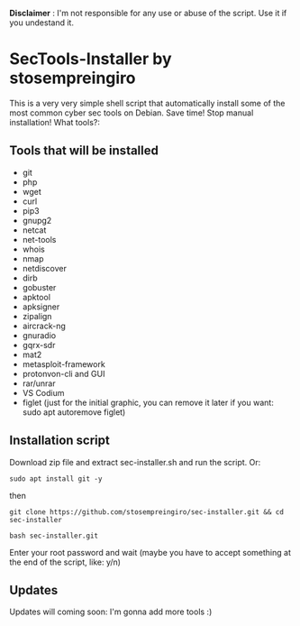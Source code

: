 
**Disclaimer** : I'm not responsible for any use or abuse of the script. Use it if you undestand it.

# SecTools-Installer by stosempreingiro
This is a very very simple shell script that automatically install some of the most common cyber sec tools on Debian.
Save time! Stop manual installation!
What tools?:

## Tools that will be installed
* git
* php
* wget
* curl
* pip3
* gnupg2
* netcat
* net-tools
* whois
* nmap
* netdiscover
* dirb
* gobuster
* apktool
* apksigner
* zipalign
* aircrack-ng
* gnuradio
* gqrx-sdr
* mat2
* metasploit-framework
* protonvon-cli and GUI
* rar/unrar
* VS Codium
* figlet (just for the initial graphic, you can remove it later if you want: sudo apt autoremove figlet)

## Installation script
Download zip file and extract sec-installer.sh and run the script.
Or:
```
sudo apt install git -y
```
then
```
git clone https://github.com/stosempreingiro/sec-installer.git && cd sec-installer
```
```
bash sec-installer.git
```
Enter your root password and wait (maybe you have to accept something at the end of the script, like: y/n)
## Updates
Updates will coming soon: I'm gonna add more tools :)